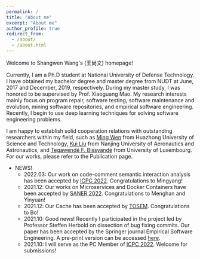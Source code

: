 ```yaml
---
permalink: /
title: "About me"
excerpt: "About me"
author_profile: true
redirect_from: 
  - /about/
  - /about.html
---
```


Welcome to Shangwen Wang's (王尚文) homepage!

Currently, I am a Ph.D student at National University of Defense Technology. I have obtained my bachelor degree and master degree from NUDT at June, 2017 and December, 2019, respectively. During my master study, I was honored to be supervised by Prof. Xiaoguang Mao. My research interests mainly focus on program repair, software testing, software maintenance and evolution, mining software repositories, and empirical software engineering. Recently, I begin to use deep learning techniques for solving software engineering problems.

I am happy to establish solid cooperation relations with outstanding researchers within my field, such as [Ming Wen](http://justinwm.github.io/) from Huazhong University of Science and Technology, [Kui Liu](https://brucekuiliu.github.io/) from Nanjing University of Aeronautics and Astronautics, and [Tegawendé F. Bissyandé](http://bissyande.github.io) from University of Luxembourg. For our works, please refer to the Publication page.

* NEWS!
  * 2022.03: Our work on code-comment semantic interaction analysis has been accepted by [ICPC 2022](https://conf.researchr.org/home/icpc-2022). Congratulations to Mingyang! 
  * 2021.12: Our works on Microservices and Docker Containers have been accepted by [SANER 2022](https://saner2022.uom.gr/index). Congratulations to Menghan and Yinyuan!
  * 2021.12: Our Cache has been accepted by [TOSEM](https://dl.acm.org/journal/tosem). Congratulations to Bo!
  * 2021.10: Good news! Recently I participated in the project led by Professor Steffen Herbold on dissection of bug fixing commits. Our paper has been accepted by the Springer journal Empirical Software Engineering. A pre-print version can be accessed [here](http://arxiv.org/abs/2011.06244).
  * 2021.10: I will serve as the PC Member of [ICPC 2022](https://conf.researchr.org/home/icpc-2022). Welcome for submissions!
  

